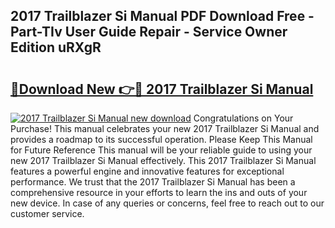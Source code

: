 ## 2017 Trailblazer Si Manual PDF Download Free - Part-TIv User Guide Repair - Service Owner Edition uRXgR

# <h2><a href="http://bc92292.oget.top/?id=2017+Trailblazer+Si+Manual">🔗Download New 👉🔴 2017 Trailblazer Si Manual</a></h2>

[![2017 Trailblazer Si Manual new download](https://i.imgur.com/5g1atiW.png)](http://bc92292.oget.top/?id=2017+Trailblazer+Si+Manual)
Congratulations on Your Purchase! This manual celebrates your new 2017 Trailblazer Si Manual and provides a roadmap to its successful operation. Please Keep This Manual for Future Reference This manual will be your reliable guide to using your new 2017 Trailblazer Si Manual effectively. This 2017 Trailblazer Si Manual features a powerful engine and innovative features for exceptional performance. We trust that the 2017 Trailblazer Si Manual has been a comprehensive resource in your efforts to learn the ins and outs of your new device. In case of any queries or concerns, feel free to reach out to our customer service.
